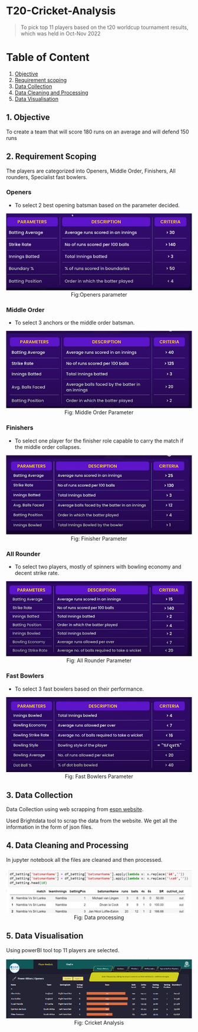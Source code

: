 # T20-Cricket-Analysis
> To pick top 11 players based on the t20 worldcup tournament results, which was held in Oct-Nov 2022

# Table of Content
1. [Objective](#Objective)
2. [Requirement scoping](#Requirement-Scoping)
3. [Data Collection](#Data-Collection)
4. [Data Cleaning and Processing](#Data-Cleaning-and-Processing)
5. [Data Visualisation](#Data-Visualisation)

## 1. Objective
 To create a team that will score 180 runs on an average and will defend 150 runs
 
## 2. Requirement Scoping
The players are categorized into Openers, Middle Order, Finishers, All rounders, Specialist fast bowlers.

### Openers
* To select 2 best opening batsman based on the parameter decided.
<p align="center">
<img src="https://github.com/Ignatius306/T20-Cricket-Analysis/blob/main/images/t201.png"><br>Fig:Openers parameter
</p>

### Middle Order
* To select 3 anchors or the middle order batsman.
<p align="center">
 <img src ="https://github.com/Ignatius306/T20-Cricket-Analysis/blob/main/images/Screenshot%202023-04-08%20172307.png"><br>Fig: Middle Order Parameter
 </p>

### Finishers
* To select one player for the finisher role capable to carry the match if the middle order collapses.
<p align="center">
 <img src ="https://github.com/Ignatius306/T20-Cricket-Analysis/blob/main/images/t202.png"><br>Fig: Finisher Parameter
 </p>
 
### All Rounder
* To select two players, mostly of spinners with bowling economy and decent strike rate.
<p align ="center">
<img src ="https://github.com/Ignatius306/T20-Cricket-Analysis/blob/main/images/t203.png"> <br>Fig: All Rounder Parameter
</p>

### Fast Bowlers
* To select 3 fast bowlers based on their performance.
<p align ="center">
<img src ="https://github.com/Ignatius306/T20-Cricket-Analysis/blob/main/images/Fastbowlers.png"> <br>Fig: Fast Bowlers Parameter
</p>

## 3. Data Collection
Data Collection using web scrapping from [espn website](https://www.espncricinfo.com/series/icc-men-s-t20-world-cup-2022-23-1298134).

Used Brightdata tool to scrap the data from the website. We get all the information in the form of json files.

## 4. Data Cleaning and Processing
In jupyter notebook all the files are cleaned and then processed.
<p align ="center">
<img src ="https://github.com/Ignatius306/T20-Cricket-Analysis/blob/main/images/python.png"> <br>Fig: Data processing
</p>

## 5. Data Visualisation
Using powerBI tool top 11 players are selected. 
<p align ="center">
<img src ="https://github.com/Ignatius306/T20-Cricket-Analysis/blob/main/images/powerbi.png"> <br>Fig: Cricket Analysis
</p>

